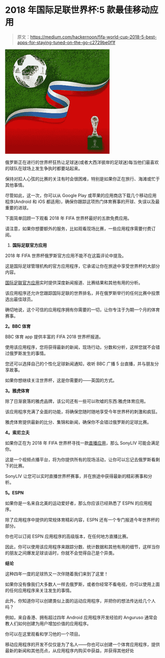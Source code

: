 # 2018 年国际足联世界杯:5 款最佳移动应用

> 原文：<https://medium.com/hackernoon/fifa-world-cup-2018-5-best-apps-for-staying-tuned-on-the-go-c2729be0f1f>

![](img/4fcfa65c250328d0fcdfb6afbd81c532.png)

俄罗斯正在进行的世界杯狂热让足球迷(或者大西洋彼岸的足球迷)每当他们最喜欢的球队在球场上发生争执时都要站起来。

保持对扣人心弦的比赛的关注有时会很困难，特别是如果你正在旅行、海滩或忙于其他事情。

尽管如此，这一次，你可以从 Google Play 或苹果的应用商店下载几个移动应用程序(Android 和 iOS 都适用)，确保你跟踪这项热门体育赛事的开球、失误以及最重要的进球。

下面简单回顾一下观看 2018 年 FIFA 世界杯最好的五款免费应用。

请注意，如果你想要额外的服务，比如观看现场比赛，一些应用程序需要付费订阅。

1.  **国际足联官方应用**

2018 年 FIFA 世界杯俄罗斯官方应用不能不在这篇评论中提及。

这是国际足球管理机构的官方应用程序，它承诺让你在旅途中享受世界杯的大部分内容。

[国际足联官方应用](https://www.fifa.com/mobile/index.html)实时提供深度新闻报道、比赛结果和其他有用的分析。

该应用程序还允许您跟踪国际足联的世界排名，并在俄罗斯举行的任何比赛中投票选出最佳球员。

确切地说，这个可信的应用程序拥有你需要的一切，让你专注于为期一个月的体育赛事。

**2。BBC 体育**

BBC 体育 app 提供丰富的 FIFA 2018 世界杯报道。

使用该应用程序，您将获得最新的新闻，现场行动，分数和分析，这样您就不会错过俄罗斯发生的事情。

您还可以选择自己的个性化足球新闻通知，收听 BBC 广播 5 台直播，并与朋友分享故事。

如果你想继续关注世界杯，这是你需要的——英国的方式。

**3。雅虎体育**

除了日渐衰落的雅虎品牌，该公司还有一些可以吹嘘的东西:雅虎体育应用。

该应用程序充满了全面的功能，将确保您随时随地享受今年世界杯的刺激和疯狂。

雅虎体育提供最新的比分、集锦和新闻，确保你不会错过俄罗斯的足球比赛。

**4。索尼立夫**

如果你正在为 2018 年 FIFA 世界杯寻找一款[直播应用](http://blog.liveedu.tv/how-livecoding-tv-and-twitch-tv-are-changing-the-world-of-streaming-education-and-entertainment/)，那么 SonyLIV 可能会满足你。

这是一个视频点播平台，将为你提供所有的现场活动，让你可以忘记去俄罗斯看剩下的比赛。

SonyLIV 让您可以实时直播世界杯赛事，并在旅途中获得最新的精彩赛事和分析。

**5。ESPN**

如果你是一名来自北美的运动爱好者，那么你应该已经熟悉了 ESPN 的应用程序。

除了应用程序中提供的常规体育精彩内容，ESPN 还有一个专门报道今年世界杯的部分。

你也可以订阅 ESPN 应用程序的高级版本，在任何地方直播比赛。

因此，你可以使用该应用程序来跟踪分数、统计数据和其他有用的细节，这样当你的朋友之间爆发足球谈话时，你就不会觉得自己是个异类。

**结论**

这种四年一度的足球热又一次伴随着我们来到了这里！

如果你没有像我们大多数人一样去俄罗斯，或者你经常不看电视，你可以使用上面的任何应用程序来关注发生的事情。

此外，你知道你可以创建类似上面的运动应用程序，并把你的想法传达给几个人吗？

例如，来自香港、拥有超过四年 Android 应用程序开发经验的 Anguruso 通常会教人们如何创建为用户增加价值的应用程序。

你可以在这里观看和学习他的一个项目。

移动应用程序的开发不仅仅是为了名人——你也可以创建一个体育应用程序，提供最新的新闻和其他亮点，从应用程序内购买中获益，并获得其他好处